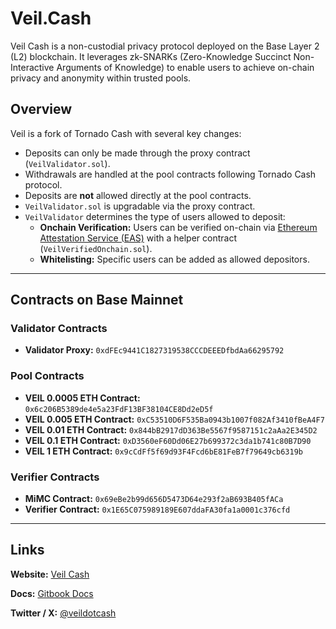 #  Veil.Cash

Veil Cash is a non-custodial privacy protocol deployed on the Base Layer 2 (L2) blockchain. It leverages zk-SNARKs (Zero-Knowledge Succinct Non-Interactive Arguments of Knowledge) to enable users to achieve on-chain privacy and anonymity within trusted pools.

## Overview

Veil is a fork of Tornado Cash with several key changes:
- Deposits can only be made through the proxy contract (`VeilValidator.sol`).
- Withdrawals are handled at the pool contracts following Tornado Cash protocol.
- Deposits are **not** allowed directly at the pool contracts.
- `VeilValidator.sol` is upgradable via the proxy contract.
- `VeilValidator` determines the type of users allowed to deposit:
  - **Onchain Verification:** Users can be verified on-chain via [Ethereum Attestation Service (EAS)](https://eas.ethereum.org) with a helper contract (`VeilVerifiedOnchain.sol`).
  - **Whitelisting:** Specific users can be added as allowed depositors.

---

## Contracts on Base Mainnet

### Validator Contracts
- **Validator Proxy:** `0xdFEc9441C1827319538CCCDEEEDfbdAa66295792`

### Pool Contracts
- **VEIL 0.0005 ETH Contract:** `0x6c206B5389de4e5a23FdF13BF38104CE8Dd2eD5f`
- **VEIL 0.005 ETH Contract:** `0xC53510D6F535Ba0943b1007f082Af3410fBeA4F7`
- **VEIL 0.01 ETH Contract:** `0x844bB2917dD363Be5567f9587151c2aAa2E345D2`
- **VEIL 0.1 ETH Contract:** `0xD3560eF60Dd06E27b699372c3da1b741c80B7D90`
- **VEIL 1 ETH Contract:** `0x9cCdFf5f69d93F4Fcd6bE81FeB7f79649cb6319b`

### Verifier Contracts
- **MiMC Contract:** `0x69eBe2b99d656D5473D64e293f2aB693B405fACa`
- **Verifier Contract:** `0x1E65C075989189E607ddaFA30fa1a0001c376cfd`

---
## Links

**Website:**  [Veil Cash](https://veil.cash)

**Docs:**  [Gitbook Docs](https://docs.veil.cash)

**Twitter / X:**  [@veildotcash](https://x.com/veildotcash)